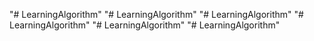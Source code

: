 "# LearningAlgorithm" 
"# LearningAlgorithm" 
"# LearningAlgorithm" 
"# LearningAlgorithm" 
"# LearningAlgorithm" 
"# LearningAlgorithm" 

